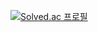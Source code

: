 [![Solved.ac
프로필](http://mazassumnida.wtf/api/v2/generate_badge?boj=wooji)](https://solved.ac/wooji)

